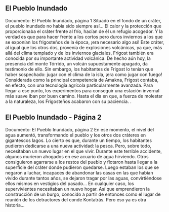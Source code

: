 ## El Pueblo Inundado
Documento: El Pueblo Inundado, página 1
Situado en el fondo de un cráter, el pueblo inundado no había sido siempre así... El calor y la protección que proporcionaba el cráter frente al frío, hacían de él un refugio acogedor. Y la verdad es que para hacer frente a los cortos pero duros inviernos a los que se exponían los frigosteños de la época, ¡era necesario algo así! Este cráter, al igual que los otros dos, provenía de explosiones volcánicas, ya que, más allá del clima templado y de los inviernos glaciales, Frigost también era conocida por su importante actividad volcánica. De hecho aún hoy, la presencia del monte Tórrido, un volcán supuestamente apagado, da testimonio de ello.
Sin embargo, los habitantes de Frigost lo tenían que haber sospechado: jugar con el clima de la isla, ¡era como jugar con fuego! Considerada como la principal competencia de Amakna, Frigost contaba, en efecto, con una tecnología agrícola particularmente avanzada. Para llegar a ese punto, los experimentos para conseguir una estación invernal más suave iban por buen camino. Hasta el día en que, a fuerza de molestar a la naturaleza, los Frigosteños acabaron con su paciencia. .

## El Pueblo Inundado - Página 2
Documento: El Pueblo Inundado, página 2
En ese momento, el nivel del agua aumentó, transformando el pueblo y los otros dos cráteres en gigantescos lagos. Lo cierto es que, durante un tiempo, los habitantes pudieron dedicarse a una nueva actividad: la pesca. Pero, sobre todo, necesitaban un nuevo lugar en el que vivir.
Durante este terrible accidente, algunos murieron ahogados en ese acuario de agua hirviendo. Otros consiguieron agarrarse a los restos del pueblo y flotaron hasta llegar a la superficie del cráter donde pudieron quedarse. Luego estaban los que se negaron a luchar, incapaces de abandonar las casas en las que habían vivido durante tantos años, se dejaron tragar por las aguas, convirtiéndose ellos mismos en vestigios del pasado...
En cualquier caso, los supervivientes necesitaban un nuevo hogar. Así que emprendieron la construcción de un burgo, conocido a partir de entonces como el lugar de reunión de los detractores del conde Kontatrás. Pero eso ya es otra historia...
